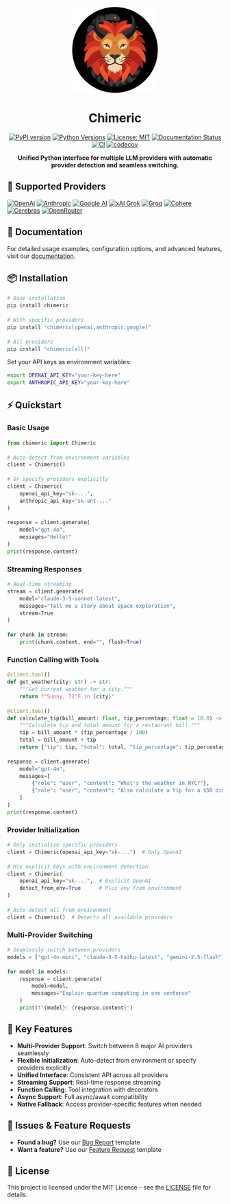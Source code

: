 <div align="center">

<img src=".github/assets/chimeric.png" alt="Chimeric Logo" width="200"/>

# Chimeric

[![PyPI version](https://img.shields.io/pypi/v/chimeric.svg)](https://pypi.org/project/chimeric/)
[![Python Versions](https://img.shields.io/pypi/pyversions/chimeric.svg)](https://pypi.org/project/chimeric/)
[![License: MIT](https://img.shields.io/badge/License-MIT-yellow.svg)](https://opensource.org/licenses/MIT)
[![Documentation Status](https://img.shields.io/badge/docs-latest-blue.svg)](https://verdenroz.github.io/chimeric/)
[![CI](https://github.com/Verdenroz/chimeric/workflows/CI/badge.svg)](https://github.com/Verdenroz/chimeric/actions/workflows/ci.yml)
[![codecov](https://codecov.io/gh/Verdenroz/chimeric/branch/main/graph/badge.svg)](https://codecov.io/gh/Verdenroz/chimeric)

**Unified Python interface for multiple LLM providers with automatic provider detection and seamless switching.**

</div>

## 🚀 Supported Providers

[![OpenAI](https://img.shields.io/badge/OpenAI-412991?logo=openai&logoColor=white)](https://openai.com/)
[![Anthropic](https://img.shields.io/badge/Anthropic-191919?logo=anthropic&logoColor=white)](https://anthropic.com/)
[![Google AI](https://img.shields.io/badge/Google%20AI-4285F4?logo=google&logoColor=white)](https://ai.google.dev/)
[![xAI Grok](https://img.shields.io/badge/xAI%20Grok-000000?logo=x&logoColor=white)](https://x.ai/)
[![Groq](https://img.shields.io/badge/Groq-F55036?logo=groq&logoColor=white)](https://groq.com/)
[![Cohere](https://img.shields.io/badge/Cohere-39594A?logo=cohere&logoColor=white)](https://cohere.ai/)
[![Cerebras](https://img.shields.io/badge/Cerebras-FF6B35?logo=cerebras&logoColor=white)](https://cerebras.ai/)
[![OpenRouter](https://img.shields.io/badge/OpenRouter-8A2BE2?logo=openrouter&logoColor=white)](https://openrouter.ai/)

## 📖 Documentation

For detailed usage examples, configuration options, and advanced features, visit our [documentation](https://verdenroz.github.io/chimeric/).

## 📦 Installation

```bash
# Base installation
pip install chimeric

# With specific providers
pip install "chimeric[openai,anthropic,google]"

# All providers
pip install "chimeric[all]"
```

Set your API keys as environment variables:
```bash
export OPENAI_API_KEY="your-key-here"
export ANTHROPIC_API_KEY="your-key-here"
```

## ⚡ Quickstart

### Basic Usage
```python
from chimeric import Chimeric

# Auto-detect from environment variables
client = Chimeric()

# Or specify providers explicitly
client = Chimeric(
    openai_api_key="sk-...",
    anthropic_api_key="sk-ant-..."
)

response = client.generate(
    model="gpt-4o",
    messages="Hello!"
)
print(response.content)
```

### Streaming Responses
```python
# Real-time streaming
stream = client.generate(
    model="claude-3-5-sonnet-latest",
    messages="Tell me a story about space exploration",
    stream=True
)

for chunk in stream:
    print(chunk.content, end="", flush=True)
```

### Function Calling with Tools
```python
@client.tool()
def get_weather(city: str) -> str:
    """Get current weather for a city."""
    return f"Sunny, 72°F in {city}"

@client.tool()
def calculate_tip(bill_amount: float, tip_percentage: float = 18.0) -> dict:
    """Calculate tip and total amount for a restaurant bill."""
    tip = bill_amount * (tip_percentage / 100)
    total = bill_amount + tip
    return {"tip": tip, "total": total, "tip_percentage": tip_percentage}

response = client.generate(
    model="gpt-4o",
    messages=[
        {"role": "user", "content": "What's the weather in NYC?"},
        {"role": "user", "content": "Also calculate a tip for a $50 dinner bill"}
    ]
)
print(response.content)
```

### Provider Initialization
```python
# Only initialize specific providers
client = Chimeric(openai_api_key="sk-...")  # Only OpenAI

# Mix explicit keys with environment detection
client = Chimeric(
    openai_api_key="sk-...",  # Explicit OpenAI
    detect_from_env=True      # Plus any from environment
)

# Auto-detect all from environment
client = Chimeric()  # Detects all available providers
```

### Multi-Provider Switching
```python
# Seamlessly switch between providers
models = ["gpt-4o-mini", "claude-3-5-haiku-latest", "gemini-2.5-flash"]

for model in models:
    response = client.generate(
        model=model,
        messages="Explain quantum computing in one sentence"
    )
    print(f"{model}: {response.content}")
```


## 🔧 Key Features

- **Multi-Provider Support**: Switch between 8 major AI providers seamlessly
- **Flexible Initialization**: Auto-detect from environment or specify providers explicitly
- **Unified Interface**: Consistent API across all providers
- **Streaming Support**: Real-time response streaming
- **Function Calling**: Tool integration with decorators
- **Async Support**: Full async/await compatibility
- **Native Fallback**: Access provider-specific features when needed

## 🐛 Issues & Feature Requests

- **Found a bug?** Use our [Bug Report](.github/ISSUE_TEMPLATE/bug_report.yml) template
- **Want a feature?** Use our [Feature Request](.github/ISSUE_TEMPLATE/feature_request.yml) template

## 📄 License

This project is licensed under the MIT License - see the [LICENSE](LICENSE) file for details.
